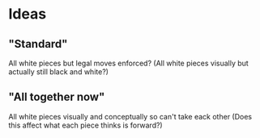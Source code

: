# Ideas

## "Standard"

All white pieces but legal moves enforced?
(All white pieces visually but actually still black and white?)

## "All together now"
All white pieces visually and conceptually so can't take eack other
(Does this affect what each piece thinks is forward?)
